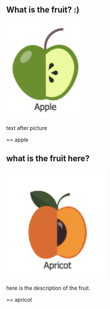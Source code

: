 ## What is the fruit? :)

![image-20250418132156592](attachments/image-20250418132156592.png)

text after picture

== apple


## what is the fruit here?

![image-20250418132216098](attachments/image-20250418132216098.png)

here is the description of the fruit.

== apricot

